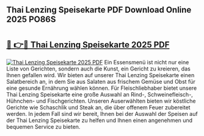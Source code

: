 ## Thai Lenzing Speisekarte PDF Download Online 2025 PO86S

# <h2><a href="http://gccld4n.nevu.top/?p=Thai+Lenzing+Speisekarte">🔗 👉🔴 Thai Lenzing Speisekarte 2025 PDF</a></h2>

[![Thai Lenzing Speisekarte 2025 PDF](https://i.imgur.com/dBaPXMq.png)](http://gccld4n.nevu.top/?p=Thai+Lenzing+Speisekarte)
Ein Essensmenü ist nicht nur eine Liste von Gerichten, sondern auch die Kunst, ein Gericht zu kreieren, das Ihnen gefallen wird. Wir bieten auf unserer Thai Lenzing Speisekarte einen Salatbereich an, in dem Sie aus Salaten aus frischem Gemüse und Obst für eine gesunde Ernährung wählen können. Für Fleischliebhaber bietet unsere Thai Lenzing Speisekarte eine große Auswahl an Rind-, Schweinefleisch-, Hühnchen- und Fischgerichten. Unseren Auserwählten bieten wir köstliche Gerichte wie Schaschlik und Steak an, die über offenem Feuer zubereitet werden. In jedem Fall sind wir bereit, Ihnen bei der Auswahl der Speisen auf der Thai Lenzing Speisekarte zu helfen und Ihnen einen angenehmen und bequemen Service zu bieten.
